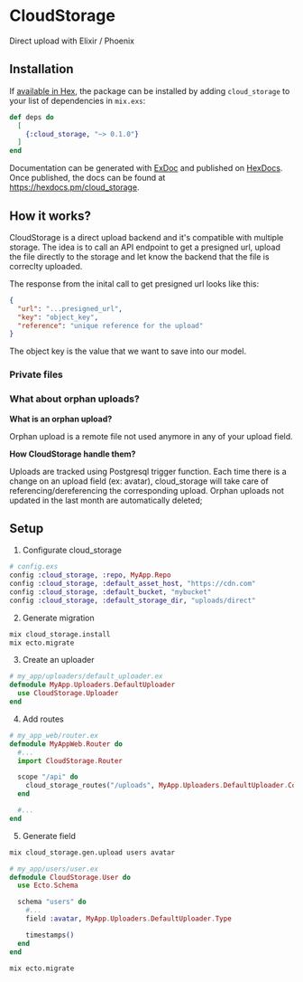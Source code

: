 # CloudStorage

Direct upload with Elixir / Phoenix

## Installation

If [available in Hex](https://hex.pm/docs/publish), the package can be installed
by adding `cloud_storage` to your list of dependencies in `mix.exs`:

```elixir
def deps do
  [
    {:cloud_storage, "~> 0.1.0"}
  ]
end
```

Documentation can be generated with [ExDoc](https://github.com/elixir-lang/ex_doc)
and published on [HexDocs](https://hexdocs.pm). Once published, the docs can
be found at <https://hexdocs.pm/cloud_storage>.

## How it works?

CloudStorage is a direct upload backend and it's compatible with multiple storage.
The idea is to call an API endpoint to get a presigned url, upload the file directly to the storage and let know the backend that the file is correclty uploaded.

The response from the inital call to get presigned url looks like this:

```json
{
  "url": "...presigned_url",
  "key": "object_key",
  "reference": "unique reference for the upload"
}
```

The object key is the value that we want to save into our model.

### Private files

### What about orphan uploads?

**What is an orphan upload?**

Orphan upload is a remote file not used anymore in any of your upload field.

**How CloudStorage handle them?**

Uploads are tracked using Postgresql trigger function. Each time there is a change on an upload field (ex: avatar), cloud_storage will take care of referencing/dereferencing the corresponding upload.
Orphan uploads not updated in the last month are automatically deleted;

## Setup

1. Configurate cloud_storage

```elixir
# config.exs
config :cloud_storage, :repo, MyApp.Repo
config :cloud_storage, :default_asset_host, "https://cdn.com"
config :cloud_storage, :default_bucket, "mybucket"
config :cloud_storage, :default_storage_dir, "uploads/direct"
```

2. Generate migration

```bash
mix cloud_storage.install
mix ecto.migrate
```

3. Create an uploader

```elixir
# my_app/uploaders/default_uploader.ex
defmodule MyApp.Uploaders.DefaultUploader
  use CloudStorage.Uploader
end
```

4. Add routes

```elixir
# my_app_web/router.ex
defmodule MyAppWeb.Router do
  #...
  import CloudStorage.Router

  scope "/api" do
    cloud_storage_routes("/uploads", MyApp.Uploaders.DefaultUploader.Controller)
  end

  #...
end
```

5. Generate field

```bash
mix cloud_storage.gen.upload users avatar
```

```elixir
# my_app/users/user.ex
defmodule CloudStorage.User do
  use Ecto.Schema

  schema "users" do
    #...
    field :avatar, MyApp.Uploaders.DefaultUploader.Type

    timestamps()
  end
end
```

```bash
mix ecto.migrate
```
